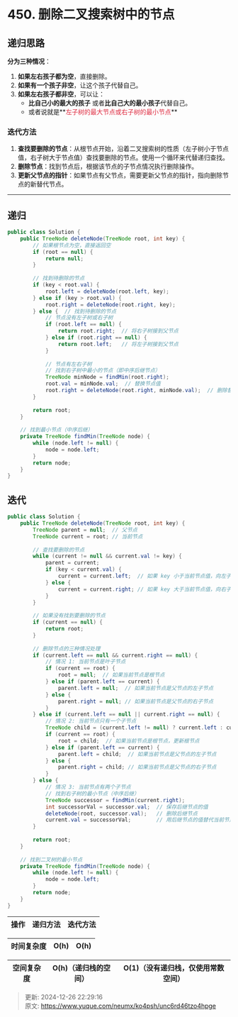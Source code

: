 # 450. 删除二叉搜索树中的节点

## 递归思路
**分为三种情况**：

1. **如果左右孩子都为空**，直接删除。
2. **如果有一个孩子非空**，让这个孩子代替自己。
3. **如果左右孩子都非空**，可以让： 
    - **比自己小的最大的孩子** 或者**比自己大的最小孩子**代替自己。
    - 或者说就是**<font style="color:#DF2A3F;">左子树的最大节点或右子树的最小节点</font>**

### 迭代方法
1. **查找要删除的节点**：从根节点开始，沿着二叉搜索树的性质（左子树小于节点值，右子树大于节点值）查找要删除的节点。使用一个循环来代替递归查找。
2. **删除节点**：找到节点后，根据该节点的子节点情况执行删除操作。
3. **更新父节点的指针**：如果节点有父节点，需要更新父节点的指针，指向删除节点的新替代节点。

---

## 递归
```java
public class Solution {
    public TreeNode deleteNode(TreeNode root, int key) {
        // 如果根节点为空，直接返回空
        if (root == null) {
            return null;
        }
        
        // 找到待删除的节点
        if (key < root.val) {
            root.left = deleteNode(root.left, key);
        } else if (key > root.val) {
            root.right = deleteNode(root.right, key);
        } else {  // 找到待删除的节点
            // 节点没有左子树或右子树
            if (root.left == null) {
                return root.right;  // 将右子树接到父节点
            } else if (root.right == null) {
                return root.left;   // 将左子树接到父节点
            }
            
            // 节点有左右子树
            // 找到右子树中最小的节点（即中序后继节点）
            TreeNode minNode = findMin(root.right);
            root.val = minNode.val;  // 替换节点值
            root.right = deleteNode(root.right, minNode.val);  // 删除替代节点
        }
        
        return root;
    }
    
    // 找到最小节点（中序后继）
    private TreeNode findMin(TreeNode node) {
        while (node.left != null) {
            node = node.left;
        }
        return node;
    }
}

```

## 迭代
```java
public class Solution {
    public TreeNode deleteNode(TreeNode root, int key) {
        TreeNode parent = null;  // 父节点
        TreeNode current = root; // 当前节点
        
        // 查找要删除的节点
        while (current != null && current.val != key) {
            parent = current;
            if (key < current.val) {
                current = current.left;  // 如果 key 小于当前节点值，向左子树查找
            } else {
                current = current.right; // 如果 key 大于当前节点值，向右子树查找
            }
        }
        
        // 如果没有找到要删除的节点
        if (current == null) {
            return root;
        }
        
        // 删除节点的三种情况处理
        if (current.left == null && current.right == null) {
            // 情况 1: 当前节点是叶子节点
            if (current == root) {
                root = null;  // 如果当前节点是根节点
            } else if (parent.left == current) {
                parent.left = null;  // 如果当前节点是父节点的左子节点
            } else {
                parent.right = null; // 如果当前节点是父节点的右子节点
            }
        } else if (current.left == null || current.right == null) {
            // 情况 2: 当前节点只有一个子节点
            TreeNode child = (current.left != null) ? current.left : current.right;
            if (current == root) {
                root = child;  // 如果当前节点是根节点，更新根节点
            } else if (parent.left == current) {
                parent.left = child;  // 如果当前节点是父节点的左子节点
            } else {
                parent.right = child; // 如果当前节点是父节点的右子节点
            }
        } else {
            // 情况 3: 当前节点有两个子节点
            // 找到右子树的最小节点（中序后继）
            TreeNode successor = findMin(current.right);
            int successorVal = successor.val;  // 保存后继节点的值
            deleteNode(root, successor.val);   // 删除后继节点
            current.val = successorVal;        // 用后继节点的值替代当前节点的值
        }
        
        return root;
    }
    
    // 找到二叉树的最小节点
    private TreeNode findMin(TreeNode node) {
        while (node.left != null) {
            node = node.left;
        }
        return node;
    }
}

```



| **操作** | **递归方法** | **迭代方法** |
| --- | --- | --- |


| **时间复杂度** | O(h) | O(h) |
| --- | --- | --- |


| **空间复杂度** | O(h)（递归栈的空间） | O(1)（没有递归栈，仅使用常数空间） |
| --- | --- | --- |








> 更新: 2024-12-26 22:29:16  
> 原文: <https://www.yuque.com/neumx/ko4psh/unc6rd46tzo4hpge>